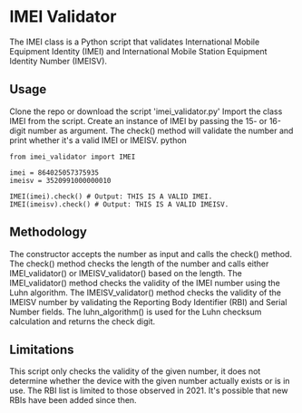 # IMEI Validator
The IMEI class is a Python script that validates International Mobile Equipment Identity (IMEI) and International Mobile Station Equipment Identity Number (IMEISV).

## Usage
Clone the repo or download the script 'imei_validator.py'
Import the class IMEI from the script.
Create an instance of IMEI by passing the 15- or 16-digit number as argument.
The check() method will validate the number and print whether it's a valid IMEI or IMEISV.
python
```
from imei_validator import IMEI

imei = 864025057375935
imeisv = 3520991000000010

IMEI(imei).check() # Output: THIS IS A VALID IMEI.
IMEI(imeisv).check() # Output: THIS IS A VALID IMEISV.
```
## Methodology
The constructor accepts the number as input and calls the check() method.
The check() method checks the length of the number and calls either IMEI_validator() or IMEISV_validator() based on the length.
The IMEI_validator() method checks the validity of the IMEI number using the Luhn algorithm.
The IMEISV_validator() method checks the validity of the IMEISV number by validating the Reporting Body Identifier (RBI) and Serial Number fields.
The luhn_algorithm() is used for the Luhn checksum calculation and returns the check digit.
## Limitations
This script only checks the validity of the given number, it does not determine whether the device with the given number actually exists or is in use.
The RBI list is limited to those observed in 2021. It's possible that new RBIs have been added since then.

